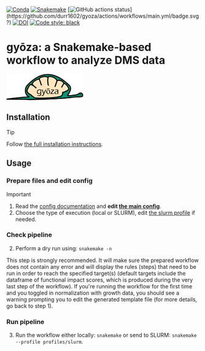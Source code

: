[![Conda](https://img.shields.io/badge/conda-≥24.9.1-brightgreen.svg)](https://github.com/conda/conda)
[![Snakemake](https://img.shields.io/badge/snakemake-≥9.4.0-brightgreen.svg)](https://snakemake.github.io)
[![GitHub actions status](https://github.com/durr1602/gyoza/actions/workflows/main.yml/badge.svg?)](https://github.com/durr1602/gyoza/actions/workflows/main.yml/badge.svg?)
[![DOI](https://zenodo.org/badge/858202238.svg?branch=main&kill_cache=1)](https://zenodo.org/badge/latestdoi/858202238)
[![Code style: black](https://img.shields.io/badge/code%20style-black-000000.svg)](https://github.com/psf/black)

# gyōza: a Snakemake-based workflow to analyze DMS data
<p align="left">
  <img src="./gyoza.png" width="200">
</p>

## Installation

> [!TIP]
> 
> Follow [the full installation instructions](fulldoc/README.md).

## Usage

### Prepare files and edit config

> [!IMPORTANT]
> 
> 1. Read the [config documentation](config/README.md) and **edit [the main config](config/config.yaml)**.
> 2. Choose the type of execution (local or SLURM), edit [the slurm profile](profiles/slurm/config.v8+.yaml) if needed.

### Check pipeline
2. Perform a dry run using: `snakemake -n`

This step is strongly recommended. It will make sure the prepared workflow does not contain any error and will display the rules (steps) that need to be run in order to reach the specified target(s) (default targets include the dataframe of functional impact scores, which is produced during the very last step of the workflow). If you're running the workflow for the first time and you toggled in normalization with growth data, you should see a warning prompting you to edit the generated template file (for more details, go back to step 1).

### Run pipeline
3. Run the workflow either locally: `snakemake` or send to SLURM: `snakemake --profile profiles/slurm`.

